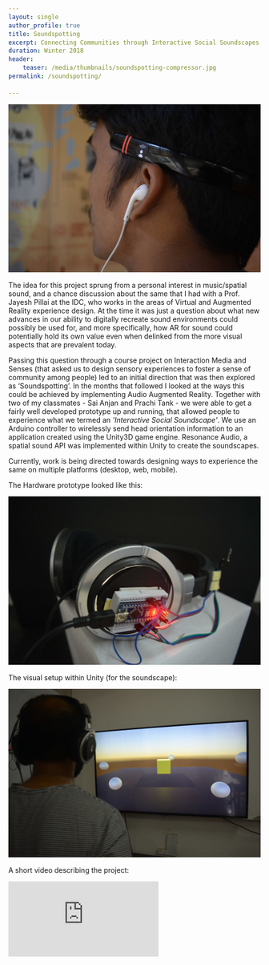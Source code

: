 ```yaml
---
layout: single
author_profile: true
title: Soundspotting
excerpt: Connecting Communities through Interactive Social Soundscapes
duration: Winter 2018
header: 
    teaser: /media/thumbnails/soundspotting-compressor.jpg
permalink: /soundspotting/

---
```


![ssthumbnail2](\media\Soundspotting\SS1small.jpg)

The idea for this project sprung from a personal interest in music/spatial sound, and a chance discussion about the same that I had with a Prof. Jayesh Pillai at the IDC, who works in the areas of Virtual and Augmented Reality experience design. At the time it was just a question about what new advances in our ability to digitally recreate sound environments could possibly be used for, and more specifically, how AR for sound could potentially hold its own value even when delinked from the more visual aspects that are prevalent today.

Passing this question through a course project on Interaction Media and Senses (that asked us to design sensory experiences to foster a sense of community among people) led to an initial direction that was then explored as ‘Soundspotting’. In the months that followed I looked at the ways this could be achieved by implementing Audio Augmented Reality. Together with two of my classmates - Sai Anjan and Prachi Tank - we were able to get a fairly well developed prototype up and running, that allowed people to experience what we termed an *'Interactive Social Soundscape'*. We use an Arduino controller to wirelessly send head orientation information to an application created using the Unity3D game engine. Resonance Audio, a spatial sound API was implemented within Unity to create the soundscapes.

Currently, work is being directed towards designing ways to experience the same on multiple platforms (desktop, web, mobile).

The Hardware prototype looked like this:

![ssthumbnail3](\media\Soundspotting\SS2small.jpg)

The visual setup within Unity (for the soundscape): 

![ssthumbnail4](\media\Soundspotting\SS3small.jpg)

A short video describing the project:

<iframe class = "video" src="https://www.youtube.com/embed/vGwtdtADxFo" frameborder="0" allow="accelerometer; autoplay; encrypted-media; gyroscope; picture-in-picture" allowfullscreen></iframe>